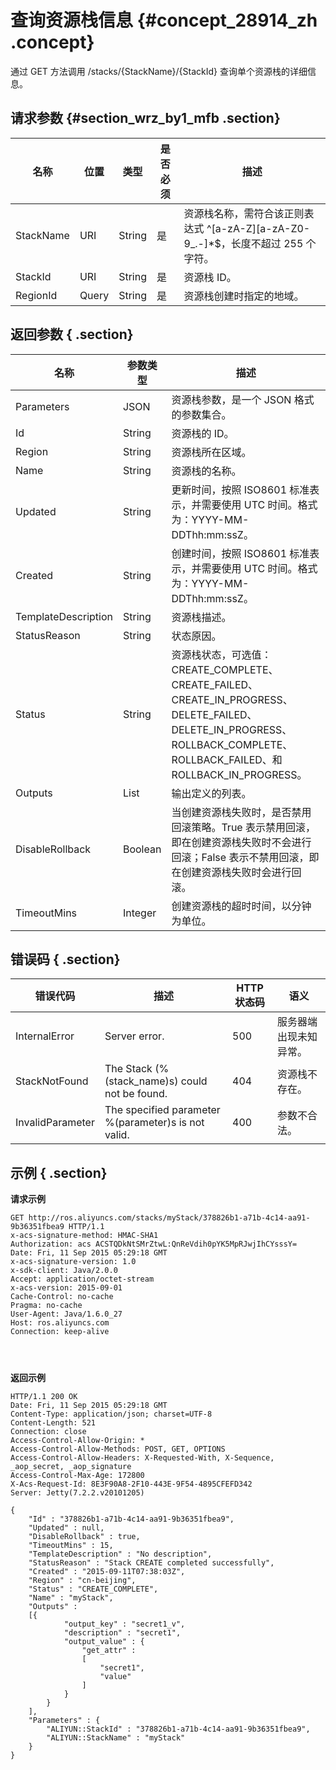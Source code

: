# 查询资源栈信息 {#concept_28914_zh .concept}

通过 GET 方法调用 /stacks/\{StackName\}/\{StackId\} 查询单个资源栈的详细信息。

## 请求参数 {#section_wrz_by1_mfb .section}

|名称|位置|类型|是否必须|描述|
|--|--|--|----|--|
|StackName|URI|String|是|资源栈名称，需符合该正则表达式 ^\[a-zA-Z\]\[a-zA-Z0-9\_.-\]\*$，长度不超过 255 个字符。|
|StackId|URI|String|是|资源栈 ID。|
|RegionId|Query|String|是|资源栈创建时指定的地域。|

## 返回参数 { .section}

|名称|参数类型|描述|
|--|----|--|
|Parameters|JSON|资源栈参数，是一个 JSON 格式的参数集合。|
|Id|String|资源栈的 ID。|
|Region|String|资源栈所在区域。|
|Name|String|资源栈的名称。|
|Updated|String|更新时间，按照 ISO8601 标准表示，并需要使用 UTC 时间。格式为：YYYY-MM-DDThh:mm:ssZ。|
|Created|String|创建时间，按照 ISO8601 标准表示，并需要使用 UTC 时间。格式为：YYYY-MM-DDThh:mm:ssZ。|
|TemplateDescription|String|资源栈描述。|
|StatusReason|String|状态原因。|
|Status|String|资源栈状态，可选值：CREATE\_COMPLETE、CREATE\_FAILED、CREATE\_IN\_PROGRESS、DELETE\_FAILED、DELETE\_IN\_PROGRESS、ROLLBACK\_COMPLETE、ROLLBACK\_FAILED、和 ROLLBACK\_IN\_PROGRESS。|
|Outputs|List|输出定义的列表。|
|DisableRollback|Boolean|当创建资源栈失败时，是否禁用回滚策略。True 表示禁用回滚，即在创建资源栈失败时不会进行回滚；False 表示不禁用回滚，即在创建资源栈失败时会进行回滚。|
|TimeoutMins|Integer|创建资源栈的超时时间，以分钟为单位。|

## 错误码 { .section}

|错误代码|描述|HTTP状态码|语义|
|----|--|-------|--|
|InternalError|Server error.|500|服务器端出现未知异常。|
|StackNotFound|The Stack \(%\(stack\_name\)s\) could not be found.|404|资源栈不存在。|
|InvalidParameter|The specified parameter %\(parameter\)s is not valid.|400|参数不合法。|

## 示例 { .section}

**请求示例**

```language-json
GET http://ros.aliyuncs.com/stacks/myStack/378826b1-a71b-4c14-aa91-9b36351fbea9 HTTP/1.1
x-acs-signature-method: HMAC-SHA1
Authorization: acs ACSTQDkNtSMrZtwL:QnReVdih0pYK5MpRJwjIhCYsssY=
Date: Fri, 11 Sep 2015 05:29:18 GMT
x-acs-signature-version: 1.0
x-sdk-client: Java/2.0.0
Accept: application/octet-stream
x-acs-version: 2015-09-01
Cache-Control: no-cache
Pragma: no-cache
User-Agent: Java/1.6.0_27
Host: ros.aliyuncs.com
Connection: keep-alive




```

**返回示例**

```language-json
HTTP/1.1 200 OK
Date: Fri, 11 Sep 2015 05:29:18 GMT
Content-Type: application/json; charset=UTF-8
Content-Length: 521
Connection: close
Access-Control-Allow-Origin: *
Access-Control-Allow-Methods: POST, GET, OPTIONS
Access-Control-Allow-Headers: X-Requested-With, X-Sequence, _aop_secret, _aop_signature
Access-Control-Max-Age: 172800
X-Acs-Request-Id: 8E3F90A8-2F10-443E-9F54-4895CFEFD342
Server: Jetty(7.2.2.v20101205)

{
	"Id" : "378826b1-a71b-4c14-aa91-9b36351fbea9",
	"Updated" : null,
	"DisableRollback" : true,
	"TimeoutMins" : 15,
	"TemplateDescription" : "No description",
	"StatusReason" : "Stack CREATE completed successfully",
	"Created" : "2015-09-11T07:38:03Z",
	"Region" : "cn-beijing",
	"Status" : "CREATE_COMPLETE",
	"Name" : "myStack",
	"Outputs" :
	[{
			"output_key" : "secret1_v",
			"description" : "secret1",
			"output_value" : {
				"get_attr" :
				[
					"secret1",
					"value"
				]
			}
		}
	],
	"Parameters" : {
		"ALIYUN::StackId" : "378826b1-a71b-4c14-aa91-9b36351fbea9",
		"ALIYUN::StackName" : "myStack"
	}
}


```

